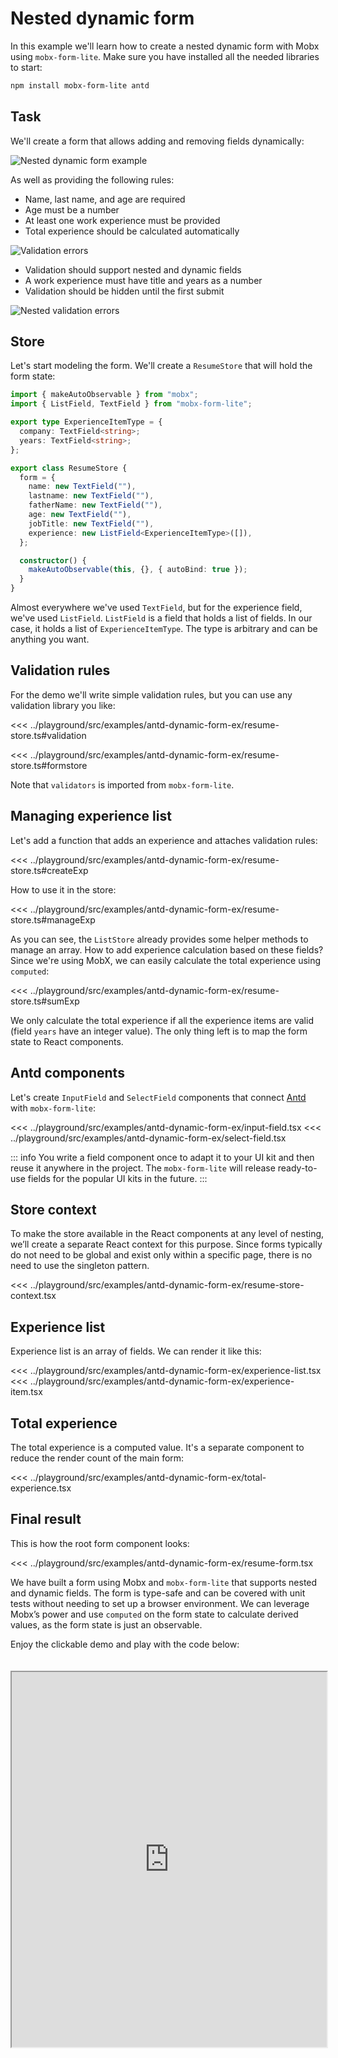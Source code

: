 # Nested dynamic form

In this example we'll learn how to create a nested dynamic form with Mobx using `mobx-form-lite`. Make sure you have installed all the needed libraries to start:

```bash
npm install mobx-form-lite antd
```

## Task

We'll create a form that allows adding and removing fields dynamically:

![Nested dynamic form example](img/nested-dynamic-form/1.png)

As well as providing the following rules:

- Name, last name, and age are required
- Age must be a number
- At least one work experience must be provided
- Total experience should be calculated automatically

![Validation errors](img/nested-dynamic-form/2.png)

- Validation should support nested and dynamic fields
- A work experience must have title and years as a number
- Validation should be hidden until the first submit

![Nested validation errors](img/nested-dynamic-form/3.png)

## Store

Let's start modeling the form. We'll create a `ResumeStore` that will hold the form state:

```typescript
import { makeAutoObservable } from "mobx";
import { ListField, TextField } from "mobx-form-lite";

export type ExperienceItemType = {
  company: TextField<string>;
  years: TextField<string>;
};

export class ResumeStore {
  form = {
    name: new TextField(""),
    lastname: new TextField(""),
    fatherName: new TextField(""),
    age: new TextField(""),
    jobTitle: new TextField(""),
    experience: new ListField<ExperienceItemType>([]),
  };

  constructor() {
    makeAutoObservable(this, {}, { autoBind: true });
  }
}
```

Almost everywhere we've used `TextField`, but for the experience field, we've used `ListField`. `ListField` is a field that holds a list of fields. In our case, it holds a list of `ExperienceItemType`. The type is arbitrary and can be anything you want.

## Validation rules

For the demo we'll write simple validation rules, but you can use any validation library you like:

<<< ../playground/src/examples/antd-dynamic-form-ex/resume-store.ts#validation

<<< ../playground/src/examples/antd-dynamic-form-ex/resume-store.ts#formstore

Note that `validators` is imported from `mobx-form-lite`.

## Managing experience list

Let's add a function that adds an experience and attaches validation rules:

<<< ../playground/src/examples/antd-dynamic-form-ex/resume-store.ts#createExp

How to use it in the store:

<<< ../playground/src/examples/antd-dynamic-form-ex/resume-store.ts#manageExp

As you can see, the `ListStore` already provides some helper methods to manage an array. How to add experience calculation based on these fields? Since we're using MobX, we can easily calculate the total experience using `computed`:

<<< ../playground/src/examples/antd-dynamic-form-ex/resume-store.ts#sumExp

We only calculate the total experience if all the experience items are valid (field `years` have an integer value). The only thing left is to map the form state to React components.

## Antd components

Let's create `InputField` and `SelectField` components that connect [Antd](https://ant.design/) with `mobx-form-lite`:

<<< ../playground/src/examples/antd-dynamic-form-ex/input-field.tsx
<<< ../playground/src/examples/antd-dynamic-form-ex/select-field.tsx

::: info
You write a field component once to adapt it to your UI kit and then reuse it anywhere in the project. The `mobx-form-lite` will release ready-to-use fields for the popular UI kits in the future.
:::

## Store context

To make the store available in the React components at any level of nesting, we’ll create a separate React context for this purpose. Since forms typically do not need to be global and exist only within a specific page, there is no need to use the singleton pattern.

<<< ../playground/src/examples/antd-dynamic-form-ex/resume-store-context.tsx

## Experience list

Experience list is an array of fields. We can render it like this:

<<< ../playground/src/examples/antd-dynamic-form-ex/experience-list.tsx
<<< ../playground/src/examples/antd-dynamic-form-ex/experience-item.tsx

## Total experience

The total experience is a computed value. It's a separate component to reduce the render count of the main form:

<<< ../playground/src/examples/antd-dynamic-form-ex/total-experience.tsx

## Final result

This is how the root form component looks:

<<< ../playground/src/examples/antd-dynamic-form-ex/resume-form.tsx

We have built a form using Mobx and `mobx-form-lite` that supports nested and dynamic fields. The form is type-safe and can be covered with unit tests without needing to set up a browser environment. We can leverage Mobx’s power and use `computed` on the form state to calculate derived values, as the form state is just an observable.

Enjoy the clickable demo and play with the code below:

<iframe src="https://stackblitz.com/edit/vite-react-ts-4hbtc9?embed=1&view=preview" style="margin-top: 20px" width="100%" height="600px"></iframe>
